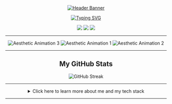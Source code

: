<p align="center">
  <a href="https://github.com/rarizqullah">
    <img src="https://capsule-render.vercel.app/api?type=waving&color=auto&theme=dark&height=200&section=header&text=Hi,%20I'm%20Rafi!&fontSize=70" alt="Header Banner"/>
  </a>
</p>

<p align="center">
  <a href="https://git.io/typing-svg"><img src="https://readme-typing-svg.demolab.com?font=Fira+Code&weight=700&size=23&pause=1000&color=F7F7F7&center=true&vCenter=true&width=435&lines=Full-Stack+Developer;Always+Learning+%26+Creating;Loves+JavaScript+%26+Python" alt="Typing SVG" /></a>
</p>

<p align="center">
  <a href="mailto:rafirizqullah4@gmail.com" target="_blank"><img src="https://img.shields.io/badge/Email-333333?style=for-the-badge&logo=gmail&logoColor=white" /></a>
  <a href="https://www.linkedin.com/in/USERNAME_LINKEDIN_ANDA" target="_blank"><img src="https://img.shields.io/badge/LinkedIn-333333?style=for-the-badge&logo=linkedin&logoColor=white" /></a>
  <a href="https://URL_PORTOFOLIO_ANDA" target="_blank"><img src="https://img.shields.io/badge/Portfolio-333333?style=for-the-badge&logo=google-chrome&logoColor=white" /></a>
</p>

---


<p align="center">
  <img src="https://i.gifer.com/origin/9d/9d036900febef8da5657c81a8984f2e5_w200.webp" alt="Aesthetic Animation 3">
  <img src="https://i.gifer.com/bfR.gif" alt="Aesthetic Animation 1">
  <img src="https://i.gifer.com/origin/24/242fe9cf6125a52fc2823c3350b1200a_w200.webp" alt="Aesthetic Animation 2">
</p>

---

<h2 align="center"> My GitHub Stats</h2>



<p align="center">
  <img src="https://github-readme-streak-stats.herokuapp.com/?user=rarizqullah&theme=tokyonight&hide_border=true" alt="GitHub Streak" />
</p>

---

<details align="center">
  <summary>Click here to learn more about me and my tech stack</summary>
  
# 💫 About Me:
<p>
  I am a <b>Full-Stack Developer</b> passionate about building modern and functional web applications. I have a particular interest in the ecosystem <b>JavaScript/TypeScript</b>, especially with <b>Next.js</b> and <b>Vue.js</b>.
</p>

 🔭 I am currently experimenting with **AI and Web3**.
 🌱 I am currently studying **CI/CD using Docker and GitHub Actions**.
 👯 Open to **collaborate** in open-source projects.

# 💻 Tech Stack:
![JavaScript](https://img.shields.io/badge/javascript-%23323330.svg?style=for-the-badge&logo=javascript&logoColor=%23F7DF1E) ![TypeScript](https://img.shields.io/badge/typescript-%23007ACC.svg?style=for-the-badge&logo=typescript&logoColor=white) ![Python](https://img.shields.io/badge/python-3670A0?style=for-the-badge&logo=python&logoColor=ffdd54)
</details>

---
